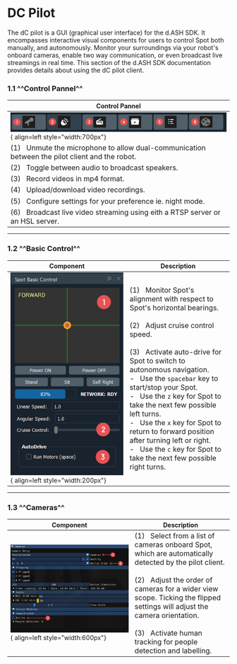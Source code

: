 # DC Pilot

The dC pilot is a GUI (graphical user interface) for the d.ASH SDK. It encompasses interactive visual components for users to control Spot both manually, and autonomously. Monitor your surroundings via your robot's onboard cameras, enable two way communication, or even broadcast live streamings in real time. This section of the d.ASH SDK documentation provides details about using the dC pilot client.

### 1.1 ^^Control Pannel^^

| Control Pannel |
| ------- | 
| ![Screenshot](img/panel.png#center){ align=left style="width:700px"}| 
| <font size="3"> (1)  &nbsp; Unmute the microphone to allow dual-communication between the pilot client and the robot.
| <font size="3"> (2)  &nbsp; Toggle between audio to broadcast speakers. |
| <font size="3"> (3)  &nbsp; Record videos in mp4 format.
| <font size="3"> (4)  &nbsp; Upload/download video recordings.
| <font size="3"> (5)  &nbsp; Configure settings for your preference ie. night mode.
| <font size="3"> (6)  &nbsp; Broadcast live video streaming using eith a RTSP server or an HSL server. |

---

### 1.2 ^^Basic Control^^

| Component | Description |
| ------- | ------- |
| ![Screenshot](img/basic-control.png#center){ align=left style="width:200px"} | <font size="3"> (1) &nbsp; Monitor Spot's alignment with respect to Spot's horizontal bearings. <br><br> (2) &nbsp; Adjust cruise control speed. <br><br> (3)  &nbsp; Activate auto-drive for Spot to switch to autonomous navigation. <br> -  &nbsp; Use the `spacebar` key to start/stop your Spot. <br>  -  &nbsp; Use the `z` key for Spot to take the next few possible left turns. <br>  -  &nbsp; Use the `x` key for Spot to return to forward position after turning left or right. <br>  -  &nbsp; Use the `c` key for Spot to take the next few possible right turns.

---

### 1.3 ^^Cameras^^

| Component | Description |
| ------- | ------- |
| ![Screenshot](img/cameras.png#center){ align=left style="width:600px"} | <font size="3"> (1) &nbsp; Select from a list of cameras onboard Spot, which are automatically detected by the pilot client.  <br><br> (2) &nbsp; Adjust the order of cameras for a wider view scope. Ticking the flipped settings will adjust the camera orientation. <br><br> (3)  &nbsp; Activate human tracking for people detection and labelling. |